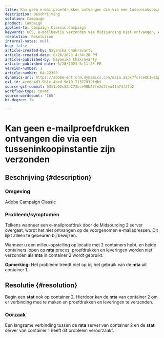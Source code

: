 ```yaml
---
title: Kan geen e-mailproefdrukken ontvangen die via een tusseninkoopinstantie zijn verzonden
description: Beschrijving
solution: Campaign
product: Campaign
applies-to: Campaign Classic,Campaign
keywords: KCS, e-mailbewijs verzonden via Midsourcing niet ontvangen, ACC, campagne klassiek
resolution: Resolution
internal-notes: null
bug: false
article-created-by: Nayanika Chakravarty
article-created-date: 6/26/2023 4:34:28 PM
article-published-by: Nayanika Chakravarty
article-published-date: 6/28/2023 5:11:28 PM
version-number: 1
article-number: KA-22350
dynamics-url: https://adobe-ent.crm.dynamics.com/main.aspx?forceUCI=1&pagetype=entityrecord&etn=knowledgearticle&id=f2028650-3f14-ee11-8f6e-6045bd006239
exl-id: 4cedc4d3-9b1e-4bed-9d10-71377032fdb9
source-git-commit: 0311a02c52a273bce96b47fe2d3fea41a74f2fb2
workflow-type: tm+mt
source-wordcount: '165'
ht-degree: 1%

---
```


# Kan geen e-mailproefdrukken ontvangen die via een tusseninkoopinstantie zijn verzonden

## Beschrijving {#description}


### Omgeving

Adobe Campaign Classic

### Probleem/symptomen

Telkens wanneer een e-mailproefdruk door de Midsourcing 2 server overgaat, wordt het niet ontvangen op de voorgenomen e-mailadressen. Dit lijkt alleen te gebeuren bij bewijzen.

Wanneer u een milieu-opstelling op locatie met 2 containers hebt, en beide containers lopen op <b>mta</b> proces, proefdrukken en leveringen worden niet verzonden als <b>mta</b> in container 2 wordt gebruikt.

<b>Opmerking:</b> Het probleem treedt niet op bij het gebruik van de <b>mta</b> uit container 1.


## Resolutie {#resolution}


Begin een <b>stat</b> ook op container 2. Hierdoor kan de <b>mta</b> van container 2 om er verbinding mee te maken en proefdrukken en leveringen te verzenden.

### Oorzaak

Een langzame verbinding tussen de <b>mta</b> server van container 2 en de <b>stat</b> server van container 1 heeft dit probleem veroorzaakt.
